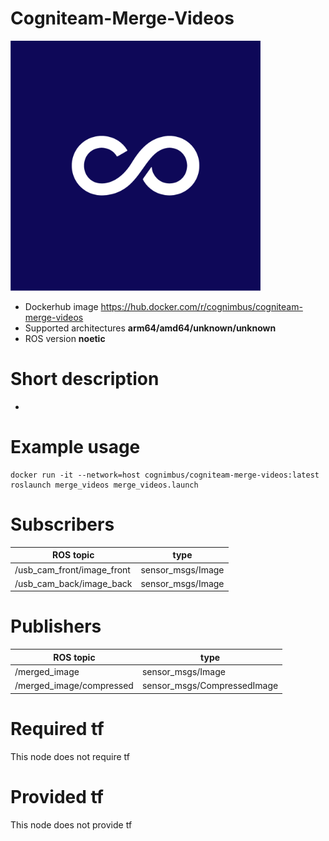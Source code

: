 # Cogniteam-Merge-Videos

<img src="./cogniteam-merge-videos/Cogniteam_CMYK_Social_white_on_aubergine.jpg" alt="cogniteam-merge-videos" width="400"/>

* Dockerhub image https://hub.docker.com/r/cognimbus/cogniteam-merge-videos
* Supported architectures <b>arm64/amd64/unknown/unknown</b>
* ROS version <b>noetic
</b>

# Short description
* 

# Example usage
```
docker run -it --network=host cognimbus/cogniteam-merge-videos:latest roslaunch merge_videos merge_videos.launch
```

# Subscribers
ROS topic | type
--- | ---
/usb_cam_front/image_front | sensor_msgs/Image
/usb_cam_back/image_back | sensor_msgs/Image


# Publishers
ROS topic | type
--- | ---
/merged_image | sensor_msgs/Image
/merged_image/compressed | sensor_msgs/CompressedImage


# Required tf
This node does not require tf


# Provided tf
This node does not provide tf


